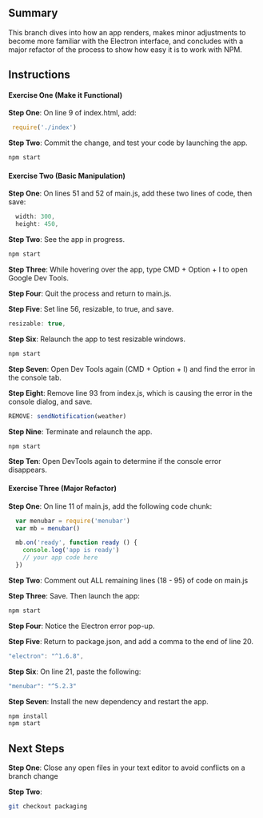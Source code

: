 ## Summary
This branch dives into how an app renders, makes minor adjustments to become more familiar with the Electron interface, and concludes with a major refactor of the process to show how easy it is to work with NPM.

## Instructions
#### Exercise One (Make it Functional)
**Step One**: On line 9 of index.html, add:
```js
 require('./index')
```
**Step Two**: Commit the change, and test your code by launching the app.
```sh
npm start
```

#### Exercise Two (Basic Manipulation)

**Step One**: On lines 51 and 52 of main.js, add these two lines of code, then save:
```js
  width: 300,
  height: 450,
```
**Step Two**: See the app in progress.
```sh
npm start
```
**Step Three**: While hovering over the app, type CMD + Option + I to open Google Dev Tools.

**Step Four**: Quit the process and return to main.js.

**Step Five**: Set line 56, resizable, to true, and save.
```js
resizable: true,
```
**Step Six**: Relaunch the app to test resizable windows.
```sh
npm start
```
**Step Seven**: Open Dev Tools again (CMD + Option + I) and find the error in the console tab.

**Step Eight**: Remove line 93 from index.js, which is causing the error in the console dialog, and save.
```js
REMOVE: sendNotification(weather)
```
**Step Nine**: Terminate and relaunch the app.
```sh
npm start
```
**Step Ten**: Open DevTools again to determine if the console error disappears.

#### Exercise Three (Major Refactor)
**Step One**: On line 11 of main.js, add the following code chunk:

```js
  var menubar = require('menubar')
  var mb = menubar()

  mb.on('ready', function ready () {
    console.log('app is ready')
    // your app code here
  })
```

**Step Two**: Comment out ALL remaining lines (18 - 95) of code on main.js

**Step Three**: Save. Then launch the app:
```sh
npm start
```
**Step Four**: Notice the Electron error pop-up.

**Step Five**: Return to package.json, and add a comma to the end of line 20.
```js
"electron": "^1.6.8",
```
**Step Six**: On line 21, paste the following:
```js
"menubar": "^5.2.3"
```
**Step Seven**: Install the new dependency and restart the app.
```sh
npm install
npm start
```

## Next Steps
**Step One**: Close any open files in your text editor to avoid conflicts on a branch change

**Step Two**:
```sh
git checkout packaging
```
